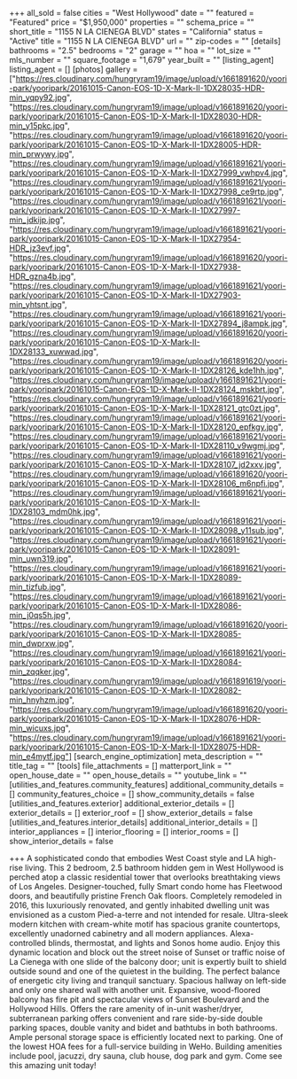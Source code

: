 +++
all_sold = false
cities = "West Hollywood"
date = ""
featured = "Featured"
price = "$1,950,000"
properties = ""
schema_price = ""
short_title = "1155 N LA CIENEGA BLVD"
states = "California"
status = "Active"
title = "1155 N LA CIENEGA BLVD"
url = ""
zip-codes = ""
[details]
bathrooms = "2.5"
bedrooms = "2"
garage = ""
hoa = ""
lot_size = ""
mls_number = ""
square_footage = "1,679"
year_built = ""
[listing_agent]
listing_agent = []
[photos]
gallery = ["https://res.cloudinary.com/hungryram19/image/upload/v1661891620/yoori-park/yooripark/20161015-Canon-EOS-1D-X-Mark-II-1DX28035-HDR-min_yqpy92.jpg", "https://res.cloudinary.com/hungryram19/image/upload/v1661891620/yoori-park/yooripark/20161015-Canon-EOS-1D-X-Mark-II-1DX28030-HDR-min_y15pkc.jpg", "https://res.cloudinary.com/hungryram19/image/upload/v1661891620/yoori-park/yooripark/20161015-Canon-EOS-1D-X-Mark-II-1DX28005-HDR-min_prwywy.jpg", "https://res.cloudinary.com/hungryram19/image/upload/v1661891621/yoori-park/yooripark/20161015-Canon-EOS-1D-X-Mark-II-1DX27999_vwhpv4.jpg", "https://res.cloudinary.com/hungryram19/image/upload/v1661891621/yoori-park/yooripark/20161015-Canon-EOS-1D-X-Mark-II-1DX27998_ce9rtp.jpg", "https://res.cloudinary.com/hungryram19/image/upload/v1661891621/yoori-park/yooripark/20161015-Canon-EOS-1D-X-Mark-II-1DX27997-min_jdkijp.jpg", "https://res.cloudinary.com/hungryram19/image/upload/v1661891621/yoori-park/yooripark/20161015-Canon-EOS-1D-X-Mark-II-1DX27954-HDR_jz3evf.jpg", "https://res.cloudinary.com/hungryram19/image/upload/v1661891620/yoori-park/yooripark/20161015-Canon-EOS-1D-X-Mark-II-1DX27938-HDR_gzna4b.jpg", "https://res.cloudinary.com/hungryram19/image/upload/v1661891621/yoori-park/yooripark/20161015-Canon-EOS-1D-X-Mark-II-1DX27903-min_yhtsnt.jpg", "https://res.cloudinary.com/hungryram19/image/upload/v1661891621/yoori-park/yooripark/20161015-Canon-EOS-1D-X-Mark-II-1DX27894_j8ampk.jpg", "https://res.cloudinary.com/hungryram19/image/upload/v1661891620/yoori-park/yooripark/20161015-Canon-EOS-1D-X-Mark-II-1DX28133_xuwwad.jpg", "https://res.cloudinary.com/hungryram19/image/upload/v1661891620/yoori-park/yooripark/20161015-Canon-EOS-1D-X-Mark-II-1DX28126_kde1hh.jpg", "https://res.cloudinary.com/hungryram19/image/upload/v1661891621/yoori-park/yooripark/20161015-Canon-EOS-1D-X-Mark-II-1DX28124_mskbrt.jpg", "https://res.cloudinary.com/hungryram19/image/upload/v1661891621/yoori-park/yooripark/20161015-Canon-EOS-1D-X-Mark-II-1DX28121_gtc0zt.jpg", "https://res.cloudinary.com/hungryram19/image/upload/v1661891621/yoori-park/yooripark/20161015-Canon-EOS-1D-X-Mark-II-1DX28120_epfkgy.jpg", "https://res.cloudinary.com/hungryram19/image/upload/v1661891621/yoori-park/yooripark/20161015-Canon-EOS-1D-X-Mark-II-1DX28110_v9wgmj.jpg", "https://res.cloudinary.com/hungryram19/image/upload/v1661891621/yoori-park/yooripark/20161015-Canon-EOS-1D-X-Mark-II-1DX28107_jd2xxv.jpg", "https://res.cloudinary.com/hungryram19/image/upload/v1661891620/yoori-park/yooripark/20161015-Canon-EOS-1D-X-Mark-II-1DX28106_m6npfi.jpg", "https://res.cloudinary.com/hungryram19/image/upload/v1661891621/yoori-park/yooripark/20161015-Canon-EOS-1D-X-Mark-II-1DX28103_mdm0hk.jpg", "https://res.cloudinary.com/hungryram19/image/upload/v1661891621/yoori-park/yooripark/20161015-Canon-EOS-1D-X-Mark-II-1DX28098_y11sub.jpg", "https://res.cloudinary.com/hungryram19/image/upload/v1661891621/yoori-park/yooripark/20161015-Canon-EOS-1D-X-Mark-II-1DX28091-min_uwn319.jpg", "https://res.cloudinary.com/hungryram19/image/upload/v1661891621/yoori-park/yooripark/20161015-Canon-EOS-1D-X-Mark-II-1DX28089-min_tizfub.jpg", "https://res.cloudinary.com/hungryram19/image/upload/v1661891621/yoori-park/yooripark/20161015-Canon-EOS-1D-X-Mark-II-1DX28086-min_j0qs5h.jpg", "https://res.cloudinary.com/hungryram19/image/upload/v1661891620/yoori-park/yooripark/20161015-Canon-EOS-1D-X-Mark-II-1DX28085-min_dwprxw.jpg", "https://res.cloudinary.com/hungryram19/image/upload/v1661891621/yoori-park/yooripark/20161015-Canon-EOS-1D-X-Mark-II-1DX28084-min_zqqker.jpg", "https://res.cloudinary.com/hungryram19/image/upload/v1661891619/yoori-park/yooripark/20161015-Canon-EOS-1D-X-Mark-II-1DX28082-min_hnyhzm.jpg", "https://res.cloudinary.com/hungryram19/image/upload/v1661891620/yoori-park/yooripark/20161015-Canon-EOS-1D-X-Mark-II-1DX28076-HDR-min_wicuxs.jpg", "https://res.cloudinary.com/hungryram19/image/upload/v1661891621/yoori-park/yooripark/20161015-Canon-EOS-1D-X-Mark-II-1DX28075-HDR-min_e4mytf.jpg"]
[search_engine_optimization]
meta_description = ""
title_tag = ""
[tools]
file_attachments = []
matterport_link = ""
open_house_date = ""
open_house_details = ""
youtube_link = ""
[utilities_and_features.community_features]
additional_community_details = []
community_features_choice = []
show_community_details = false
[utilities_and_features.exterior]
additional_exterior_details = []
exterior_details = []
exterior_roof = []
show_exterior_details = false
[utilities_and_features.interior_details]
additional_interior_details = []
interior_appliances = []
interior_flooring = []
interior_rooms = []
show_interior_details = false

+++
A sophisticated condo that embodies West Coast style and LA high-rise living. This 2 bedroom, 2.5 bathroom hidden gem in West Hollywood is perched atop a classic residential tower that overlooks breathtaking views of Los Angeles. Designer-touched, fully Smart condo home has Fleetwood doors, and beautifully pristine French Oak floors. Completely remodeled in 2016, this luxuriously renovated, and gently inhabited dwelling unit was envisioned as a custom Pied-a-terre and not intended for resale. Ultra-sleek modern kitchen with cream-white motif has spacious granite countertops, excellently unadorned cabinetry and all modern appliances. Alexa-controlled blinds, thermostat, and lights and Sonos home audio. Enjoy this dynamic location and block out the street noise of Sunset or traffic noise of La Cienega with one slide of the balcony door; unit is expertly built to shield outside sound and one of the quietest in the building. The perfect balance of energetic city living and tranquil sanctuary. Spacious hallway on left-side and only one shared wall with another unit. Expansive, wood-floored balcony has fire pit and spectacular views of Sunset Boulevard and the Hollywood Hills. Offers the rare amenity of in-unit washer/dryer, subterranean parking offers convenient and rare side-by-side double parking spaces, double vanity and bidet and bathtubs in both bathrooms. Ample personal storage space is efficiently located next to parking. One of the lowest HOA fees for a full-service building in WeHo. Building amenities include pool, jacuzzi, dry sauna, club house, dog park and gym. Come see this amazing unit today!